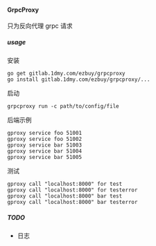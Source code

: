 #### GrpcProxy
只为反向代理 grpc 请求  

##### usage
安装  
```
go get gitlab.1dmy.com/ezbuy/grpcproxy
go install gitlab.1dmy.com/ezbuy/grpcproxy/...
```


启动  
```
grpcproxy run -c path/to/config/file
```

后端示例  
```
gproxy service foo 51001
gproxy service foo 51002
gproxy service bar 51003
gproxy service bar 51004
gproxy service bar 51005
```

测试  
```
gproxy call "localhost:8000" for test
gproxy call "localhost:8000" for testerror
gproxy call "localhost:8000" bar test
gproxy call "localhost:8000" bar testerror
```

##### TODO
- 日志


